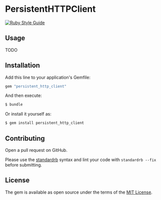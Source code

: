 # PersistentHTTPClient

[![Ruby Style Guide](https://img.shields.io/badge/code_style-standard-brightgreen.svg)](https://github.com/testdouble/standard)

## Usage

TODO

## Installation

Add this line to your application's Gemfile:

```ruby
gem "persistent_http_client"
```

And then execute:
```bash
$ bundle
```

Or install it yourself as:
```bash
$ gem install persistent_http_client
```

## Contributing

Open a pull request on GitHub.

Please use the [standardrb](https://github.com/testdouble/standard) syntax and lint your code with `standardrb --fix` before submitting.

## License

The gem is available as open source under the terms of the [MIT License](https://opensource.org/licenses/MIT).
